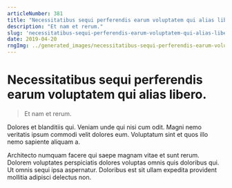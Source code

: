 ```yaml
---
articleNumber: 381
title: "Necessitatibus sequi perferendis earum voluptatem qui alias libero."
description: "Et nam et rerum."
slug: 'necessitatibus-sequi-perferendis-earum-voluptatem-qui-alias-libero.'
date: 2019-04-20
rngImg: ../generated_images/necessitatibus-sequi-perferendis-earum-voluptatem-qui-alias-libero..jpg
---
```


# Necessitatibus sequi perferendis earum voluptatem qui alias libero.

> Et nam et rerum.

Dolores et blanditiis qui. Veniam unde qui nisi cum odit. Magni nemo veritatis ipsum commodi velit dolores eum. Voluptatum sint et quos illo nemo sapiente aliquam a.
 Architecto numquam facere qui saepe magnam vitae et sunt rerum. Dolorem voluptates perspiciatis dolores voluptas omnis quis doloribus qui. Ut omnis sequi ipsa aspernatur. Doloribus est sit ullam expedita provident mollitia adipisci delectus non.

